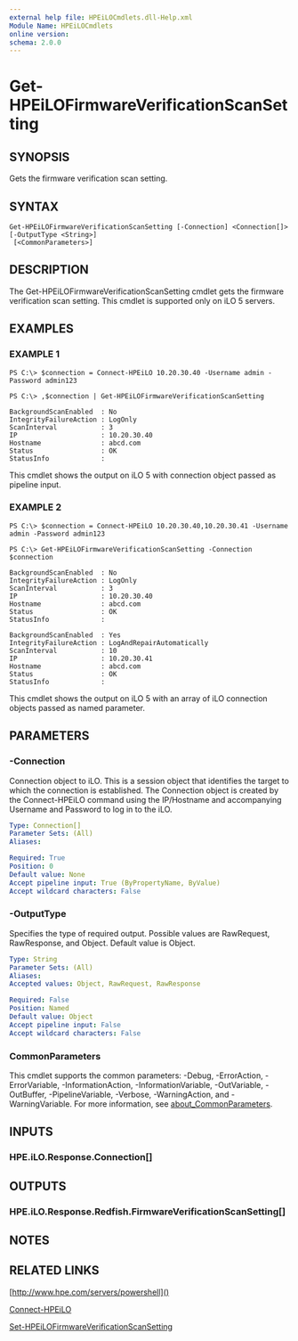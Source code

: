 ```yaml
---
external help file: HPEiLOCmdlets.dll-Help.xml
Module Name: HPEiLOCmdlets
online version:
schema: 2.0.0
---
```


# Get-HPEiLOFirmwareVerificationScanSetting

## SYNOPSIS
Gets the firmware verification scan setting.

## SYNTAX

```
Get-HPEiLOFirmwareVerificationScanSetting [-Connection] <Connection[]> [-OutputType <String>]
 [<CommonParameters>]
```

## DESCRIPTION
The Get-HPEiLOFirmwareVerificationScanSetting cmdlet gets the firmware verification scan setting.
This cmdlet is supported only on iLO 5 servers.

## EXAMPLES

### EXAMPLE 1
```
PS C:\> $connection = Connect-HPEiLO 10.20.30.40 -Username admin -Password admin123 

PS C:\> ,$connection | Get-HPEiLOFirmwareVerificationScanSetting

BackgroundScanEnabled  : No
IntegrityFailureAction : LogOnly
ScanInterval           : 3
IP                     : 10.20.30.40
Hostname               : abcd.com
Status                 : OK
StatusInfo             :
```

This cmdlet shows the output on iLO 5 with connection object passed as pipeline input.

### EXAMPLE 2
```
PS C:\> $connection = Connect-HPEiLO 10.20.30.40,10.20.30.41 -Username admin -Password admin123 

PS C:\> Get-HPEiLOFirmwareVerificationScanSetting -Connection $connection 

BackgroundScanEnabled  : No
IntegrityFailureAction : LogOnly
ScanInterval           : 3
IP                     : 10.20.30.40
Hostname               : abcd.com
Status                 : OK
StatusInfo             : 

BackgroundScanEnabled  : Yes
IntegrityFailureAction : LogAndRepairAutomatically
ScanInterval           : 10
IP                     : 10.20.30.41
Hostname               : abcd.com
Status                 : OK
StatusInfo             :
```

This cmdlet shows the output on iLO 5 with an array of iLO connection objects passed as named parameter.

## PARAMETERS

### -Connection
Connection object to iLO.
This is a session object that identifies the target to which the connection is established.
The Connection object is created by the Connect-HPEiLO command using the IP/Hostname and accompanying Username and Password to log in to the iLO.

```yaml
Type: Connection[]
Parameter Sets: (All)
Aliases:

Required: True
Position: 0
Default value: None
Accept pipeline input: True (ByPropertyName, ByValue)
Accept wildcard characters: False
```

### -OutputType
Specifies the type of required output.
Possible values are RawRequest, RawResponse, and Object.
Default value is Object.

```yaml
Type: String
Parameter Sets: (All)
Aliases:
Accepted values: Object, RawRequest, RawResponse

Required: False
Position: Named
Default value: Object
Accept pipeline input: False
Accept wildcard characters: False
```

### CommonParameters
This cmdlet supports the common parameters: -Debug, -ErrorAction, -ErrorVariable, -InformationAction, -InformationVariable, -OutVariable, -OutBuffer, -PipelineVariable, -Verbose, -WarningAction, and -WarningVariable. For more information, see [about_CommonParameters](http://go.microsoft.com/fwlink/?LinkID=113216).

## INPUTS

### HPE.iLO.Response.Connection[]
## OUTPUTS

### HPE.iLO.Response.Redfish.FirmwareVerificationScanSetting[]
## NOTES

## RELATED LINKS

[http://www.hpe.com/servers/powershell]()

[Connect-HPEiLO]()

[Set-HPEiLOFirmwareVerificationScanSetting]()

